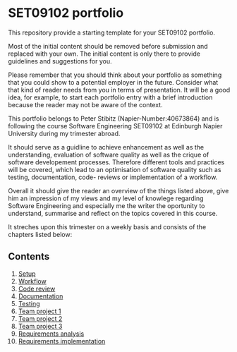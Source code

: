 # SET09102 portfolio

This repository provide a starting template for your SET09102 portfolio.

Most of the initial content should be removed before submission and replaced with your
own. The initial content is only there to provide guidelines and suggestions for you.

Please remember that you should think about your portfolio as something that you could
show to a potential employer in the future. Consider what that kind of reader needs from
you in terms of presentation. It will be a good idea, for example, to start each portfolio
entry with a brief introduction because the reader may not be aware of the context.


This portfolio belongs to Peter Stibitz (Napier-Number:40673864) and is following the 
course Software Engineering SET09102 at Edinburgh Napier University during my trimester abroad.

It should serve as a guidline to achieve enhancement as well as the 
understanding, evaluation of software quality as well as the crique of software developement 
processes. Therefore different tools and practices will be covered,
which lead to an optimisation of software quality such as testing, documentation, code-
reviews or implementation of a workflow. 

Overall it should give the reader an overview of the things listed above, give him an impression 
of my views and my level of knowlege regarding Software Engineering and especially me the writer 
the oportunity to understand, summarise and reflect on the topics covered in this course.

It streches upon this trimester on a weekly basis and consists of the chapters listed below:

## Contents

1. [Setup](week2_setup.md)
2. [Workflow](week3_workflow.md)
3. [Code review](week4_code_review.md)
4. [Documentation](week5_documentation.md)
5. [Testing](week6_testing.md)
6. [Team project 1](week8_project.md)
7. [Team project 2](week9_project.md)
8. [Team project 3](week10_project.md)
9. [Requirements analysis](week11_requirements.md)
10. [Requirements implementation](week12_implementation.md)
